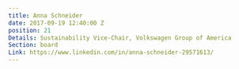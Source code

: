 ```yaml
---
title: Anna Schneider
date: 2017-09-19 12:40:00 Z
position: 21
Details: Sustainability Vice-Chair, Volkswagen Group of America
Section: board
Link: https://www.linkedin.com/in/anna-schneider-29571613/
---
```


